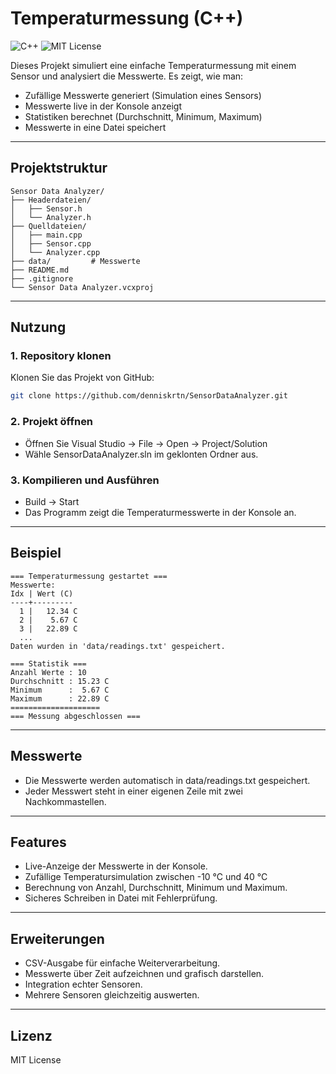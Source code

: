 ﻿# Temperaturmessung (C++)

![C++](https://img.shields.io/badge/C%2B%2B-17-blue)
![MIT License](https://img.shields.io/badge/License-MIT-green)

Dieses Projekt simuliert eine einfache Temperaturmessung mit einem Sensor und analysiert die Messwerte.
Es zeigt, wie man:

- Zufällige Messwerte generiert (Simulation eines Sensors)
- Messwerte live in der Konsole anzeigt
- Statistiken berechnet (Durchschnitt, Minimum, Maximum)
- Messwerte in eine Datei speichert

---

## Projektstruktur
```text
Sensor Data Analyzer/
├── Headerdateien/
│   ├── Sensor.h
│   └── Analyzer.h
├── Quelldateien/
│   ├── main.cpp
│   ├── Sensor.cpp
│   └── Analyzer.cpp
├── data/         # Messwerte
├── README.md
├── .gitignore
└── Sensor Data Analyzer.vcxproj

```

---

## Nutzung

### 1. Repository klonen
Klonen Sie das Projekt von GitHub:
```bash
git clone https://github.com/denniskrtn/SensorDataAnalyzer.git
```
### 2. Projekt öffnen
- Öffnen Sie Visual Studio -> File -> Open -> Project/Solution
- Wähle SensorDataAnalyzer.sln im geklonten Ordner aus.

### 3. Kompilieren und Ausführen
- Build -> Start
- Das Programm zeigt die Temperaturmesswerte in der Konsole an.

---

## Beispiel
```text
=== Temperaturmessung gestartet ===
Messwerte:
Idx | Wert (C)
----+---------
  1 |   12.34 C
  2 |    5.67 C
  3 |   22.89 C
  ...
Daten wurden in 'data/readings.txt' gespeichert.

=== Statistik ===
Anzahl Werte : 10
Durchschnitt : 15.23 C
Minimum      :  5.67 C
Maximum      : 22.89 C
====================
=== Messung abgeschlossen ===
```

---

## Messwerte
- Die Messwerte werden automatisch in data/readings.txt gespeichert.
- Jeder Messwert steht in einer eigenen Zeile mit zwei Nachkommastellen.

---

## Features
- Live-Anzeige der Messwerte in der Konsole.
- Zufällige Temperatursimulation zwischen -10 °C und 40 °C
- Berechnung von Anzahl, Durchschnitt, Minimum und Maximum.
- Sicheres Schreiben in Datei mit Fehlerprüfung.

---

## Erweiterungen
- CSV-Ausgabe für einfache Weiterverarbeitung.
- Messwerte über Zeit aufzeichnen und grafisch darstellen.
- Integration echter Sensoren.
- Mehrere Sensoren gleichzeitig auswerten.

---

## Lizenz
MIT License
